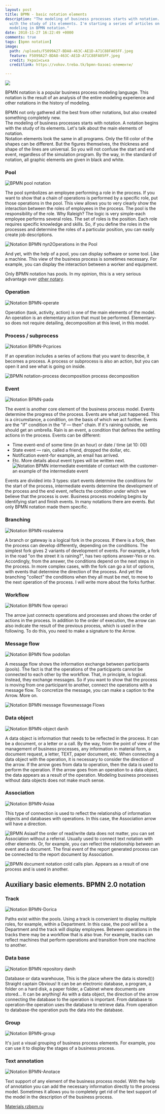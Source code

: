 ```yaml
---
layout: post
title: BPMN - basic notation elements
description: "The modeling of business processes starts with notation. A notation begins
  with the study of its elements. I'm starting a series of articles on business process
  modeling in BPMN notation."
date: 2018-11-27 16:22:49 +0000
comments: true
tags: [bpmn notation]
image:
  path: /uploads/F5099A27-BDA8-463C-AE1D-A71C88FA05FF.jpeg
  feature: F5099A27-BDA8-463C-AE1D-A71C88FA05FF.jpeg
  credit: Українська
  creditlink: https://vokov.treba.tk/bpmn-базові-елементи/

---
```


[![](/uploads/4365B565-5B90-4F1D-B96E-29E28829F1F8.jpeg)](https://lib.treba.tk/read/36/pdf)

BPMN notation is a popular business process modeling language. This notation is the result of an analysis of the entire modeling experience and other notations in the history of modeling.

BPMN not only gathered all the best from other notations, but also created something completely new.  
The modeling of business processes starts with notation. A notation begins with the study of its elements.  Let's talk about the main elements of notation.  
Notation elements look the same in all programs. Only the fill color of the shapes can be different. But the figures themselves, the thickness and shape of the lines are universal. So you will not confuse the start and end event, regardless of the simulation program. By the way, in the standard of notation, all graphic elements are given in black and white.

### Pool

![BPMN pool notation](http://rzbpm.ru/wp-content/uploads/2016/03/%D0%9F%D1%83%D0%BB-620x236.png)

The pool symbolizes an employee performing a role in the process. If you want to show that a chain of operations is performed by a specific role, put those operations in the pool. This view allows you to very clearly show the interaction between the roles of employees in the process. The pool is the responsibility of the role. Why Raleigh? The logic is very simple-each employee performs several roles. The set of roles is the position. Each role requires specific knowledge and skills. So, if you define the roles in the processes and determine the roles of a particular position, you can easily create job descriptions.

![Notation BPMN пул2](http://rzbpm.ru/wp-content/uploads/2016/03/2016-03-26_23-21-35.png)Operations in the Pool

And yet, with the help of a pool, you can display software or some tool. Like a machine. This view of the business process is sometimes necessary. For example, you can display the interaction between a worker and equipment.

Only BPMN notation has pools. In my opinion, this is a very serious advantage over [other notary](http://rzbpm.ru/knowledge/samye-populyarnye-notacii-opisaniya-i-modelirovaniya-biznes-processov.html).

### Operation

![Notation BPMN-operate](http://rzbpm.ru/wp-content/uploads/2016/03/%D0%9E%D0%BF%D0%B5%D1%80%D0%B0%D1%86%D0%B8%D1%8F-150x77.png)

Operation (task, activity, action) is one of the main elements of the model. An operation is an elementary action that must be performed. Elementary-so does not require detailing, decomposition at this level, in this model.

### Process / subprocess

![Notation BPMN-Pcprices](http://rzbpm.ru/wp-content/uploads/2016/03/%D0%9F%D0%BE%D0%B4%D0%BF%D1%80%D0%BE%D1%86%D0%B5%D1%81%D1%81-150x77.png)

If an operation includes a series of actions that you want to describe, it becomes a process. A process or subprocess is also an action, but you can open it and see what is going on inside.

![BPMN notation-process decomposition](http://rzbpm.ru/wp-content/uploads/2016/03/2016-03-26_23-23-29.png) process decomposition

### Event

![Notation BPMN-pada](http://rzbpm.ru/wp-content/uploads/2016/03/%D0%A1%D0%BE%D0%B1%D1%8B%D1%82%D0%B8%D1%8F-80x150.png)

The event is another core element of the business process model. Events determine the progress of the process. Events are what just happened. This is a circumstance, a condition, on the basis of which we act further. Events are the "if" condition in the "if — then" chain. If it's raining outside, we should get an umbrella. Rain is an event, a condition that defines the settling actions in the process. Events can be different:

* Time event-end of some time (in an hour) or date / time (at 10: 00)
* State event — rain, called a friend, dropped the dollar, etc.
* Notification event-for example, an email has arrived.
* Etc. More details about event types will be written next.
  ![Notation BPMN intermediate event](http://rzbpm.ru/wp-content/uploads/2016/03/2016-03-26_23-26-02.png)date of contact with the customer-an example of the intermediate event

Events are divided into 3 types: start events determine the conditions for the start of the process, intermediate events determine the development of the process and the end event, reflects the condition under which we believe that the process is over. Business process modeling begins by identifying start and finish events. In many notations there are events. But only BPMN notation made them specific.

### Branching

![Notation BPMN-rosaleena](http://rzbpm.ru/wp-content/uploads/2016/03/%D0%92%D0%B5%D1%82%D0%B2%D0%BB%D0%B5%D0%BD%D0%B8%D0%B5-150x142.png)

A branch or gateway is a logical fork in the process. If there is a fork, then the process can develop differently, depending on the conditions. The simplest fork gives 2 variants of development of events. For example, a fork in the road "on the street it is raining?", has two options answer-Yes or no. Accordingly, from the answer, the conditions depend on the next steps in the process. In more complex cases, with the fork can go a lot of options, with events that determine the direction of the process. And yet the branching "collect" the conditions when they all must be met, to move to the next operation of the process. I will write more about the forks further.

### Workflow

![Notation BPMN flow operaci](http://rzbpm.ru/wp-content/uploads/2016/03/%D0%A0%D0%B0%D0%B1%D0%BE%D1%87%D0%B8%D0%B9-%D0%BF%D0%BE%D1%82%D0%BE%D0%BA-150x24.png)

The arrow just connects operations and processes and shows the order of actions in the process. In addition to the order of execution, the arrow can also indicate the result of the previous process, which is used in the following. To do this, you need to make a signature to the Arrow.

### Message flow

![Notation BPMN flow podollan](http://rzbpm.ru/wp-content/uploads/2016/03/%D0%98%D0%BD%D1%84%D0%BE%D1%80%D0%BC%D0%B0%D1%86%D0%B8%D0%BE%D0%BD%D0%BD%D1%8B%D0%B9-%D0%BF%D0%BE%D1%82%D0%BE%D0%BA-150x49.png)

A message flow shows the information exchange between participants (pools). The fact is that the operations of the participants cannot be connected to each other by the workflow. That, in principle, is logical. Instead, they exchange messages. So if you want to show that the process is moving from one participant to another, connect the operations with a message flow. To concretize the message, you can make a caption to the Arrow. More on.

![Notation BPMN message flows](http://rzbpm.ru/wp-content/uploads/2016/03/2016-03-26_23-28-15.png)message Flows

### Data object

![Notation BPMN-object danih](http://rzbpm.ru/wp-content/uploads/2016/03/%D0%9E%D0%B1%D1%8A%D0%B5%D0%BA%D1%82-%D0%B4%D0%B0%D0%BD%D0%BD%D1%8B%D1%85-1-81x150.png)

A data object is information that needs to be reflected in the process. It can be a document, or a letter or a call. By the way, from the point of view of the management of business processes, any information in material form, a document request, a letter, TEXT, paper document, etc. When connecting a data object with the operation, it is necessary to consider the direction of the arrow. If the arrow goes from data to operation, then the data is used to perform the operation. If the arrow goes from an operation to a data object, the data appears as a result of the operation. Modeling business processes without data objects does not make much sense.

### Association

![Notation BPMN-Asiaa](http://rzbpm.ru/wp-content/uploads/2016/03/%D0%90%D1%81%D1%81%D0%BE%D1%86%D0%B8%D0%B0%D1%86%D0%B8%D1%8F-%D0%B4%D0%B0%D0%BD%D0%BD%D1%8B%D1%85-150x50.png)

This type of connection is used to reflect the relationship of information objects and databases with operations. In this case, the Association arrow will have a direction.

![BPMN Asiaa](http://rzbpm.ru/wp-content/uploads/2016/03/%D0%90%D1%81%D1%81%D0%BE%D1%86%D0%B8%D0%B0%D1%86%D0%B8%D1%8F-150x20.png)If the order of read/write data does not matter, you can set Association without a referral. Usually used to connect text notation with other elements. Or, for example, you can reflect the relationship between an event and a document. The final event of the report generated process can be connected to the report document by Association.

![BPMN document notation](http://rzbpm.ru/wp-content/uploads/2016/03/2016-03-26_23-29-26.png) cold calls plan. Appears as a result of one process and is used in another.

## Auxiliary basic elements. BPMN 2.0 notation

### Track

![Notation BPMN-Dorica](http://rzbpm.ru/wp-content/uploads/2016/03/%D0%94%D0%BE%D1%80%D0%BE%D0%B6%D0%BA%D0%B8-620x252.png)

Paths exist within the pools. Using a track is convenient to display multiple roles, for example, within a Department. In this case, the pool will be a Department and the track will display employees. Between operations in the tracks there may be a workflow that is also true. For example, tracks can reflect machines that perform operations and transition from one machine to another.

### Data base

![Notation BPMN repository danih](http://rzbpm.ru/wp-content/uploads/2016/03/%D0%91%D0%B0%D0%B7%D0%B0-%D0%B4%D0%B0%D0%BD%D0%BD%D1%8B%D1%85-150x96.png)

Database or data warehouse, This is the place where the data is stored))) Straight captain Obvious! It can be an electronic database, a program, a folder on a hard disk, a paper folder, a Cabinet where documents are stored... It can be anything! As with a data object, the direction of the arrow connecting the database to the operation is important. From database to operation-the operation uses the database to retrieve data. From operation to database-the operation puts the data into the database.

### Group

![Notation BPMN-group](http://rzbpm.ru/wp-content/uploads/2016/03/%D0%93%D1%80%D1%83%D0%BF%D0%BF%D0%B0-150x77.png)

It's just a visual grouping of business process elements. For example, you can use it to display the stages of a business process.

### Text annotation

![Notation BPMN-Anotace](http://rzbpm.ru/wp-content/uploads/2016/03/%D0%90%D0%BD%D0%BE%D1%82%D0%B0%D1%86%D0%B8%D1%8F-150x77.png)

Text support of any element of the business process model. With the help of annotation you can add the necessary information directly to the process model. Sometimes it allows you to completely get rid of the text support of the model in the description of the business process.

[Materials rzbpm.ru ](http://rzbpm.ru/knowledge/notaciya-bpmn-bazovie-elementi.html "Permalink to Modeling business processes. Notation BPMN")